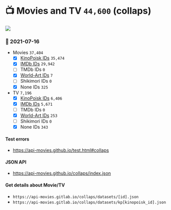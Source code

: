 # :tv: Movies and TV `44,600` (collaps)

<a href="https://API-Movies.github.io"><img src="https://API-Movies.github.io/banner.png?cache"></a>

### :date: 2021-07-16
- Movies `37,404`
  - [x] <a href="https://API-Movies.github.io/collaps/movie_kinopoisk_ids.json">KinoPoisk IDs</a> `35,474`
  - [x] <a href="https://API-Movies.github.io/collaps/movie_imdb_ids.json">IMDb IDs</a> `29,942`
  - [ ] TMDb IDs `0`
  - [x] <a href="https://API-Movies.github.io/collaps/movie_world_art_ids.json">World-Art IDs</a> `7`
  - [ ] Shikimori IDs `0`
  - [x] None IDs `325`
- TV `7,196`
  - [x] <a href="https://API-Movies.github.io/collaps/tv_kinopoisk_ids.json">KinoPoisk IDs</a> `6,406`
  - [x] <a href="https://API-Movies.github.io/collaps/tv_imdb_ids.json">IMDb IDs</a> `5,671`
  - [ ] TMDb IDs `0`
  - [x] <a href="https://API-Movies.github.io/collaps/tv_world_art_ids.json">World-Art IDs</a> `253`
  - [ ] Shikimori IDs `0`
  - [x] None IDs `343`
#### Test errors
- <a href='https://api-movies.github.io/test.html#collaps'>https://api-movies.github.io/test.html#collaps</a>
#### JSON API
- <a href='https://api-movies.github.io/collaps/index.json'>https://api-movies.github.io/collaps/index.json</a>
#### Get details about Movie/TV
- `https://api-movies.gitlab.io/collaps/datasets/[id].json`
- `https://api-movies.gitlab.io/collaps/datasets/kp[kinopoisk_id].json`
